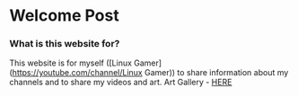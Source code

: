 # Welcome Post
### What is this website for?
This website is for myself ([Linux Gamer](https://youtube.com/channel/Linux Gamer)) to share information about my channels and to share my videos and art.
Art Gallery - [HERE](gallery)